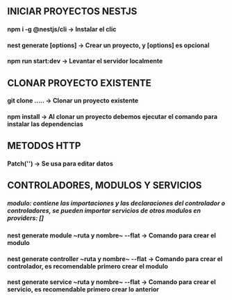 ## INICIAR PROYECTOS NESTJS

#### npm i -g @nestjs/cli -> Instalar el clic

#### nest generate <schematic> <name> [options] -> Crear un proyecto, <schematic> y [options] es opcional  

#### npm run start:dev -> Levantar el servidor localmente

## CLONAR PROYECTO EXISTENTE

#### git clone ..... -> Clonar un proyecto existente

#### npm install -> Al clonar un proyecto debemos ejecutar el comando para instalar las dependencias

####

## METODOS HTTP

#### Patch('') -> Se usa para editar datos

## CONTROLADORES, MODULOS Y SERVICIOS

##### modulo: contiene las importaciones y las declaraciones del controlador o controladores, se pueden importar servicios de otros modulos en providers: []

#####

#### nest generate module ~ruta y nombre~ --flat -> Comando para crear el modulo

#### nest generate controller ~ruta y nombre~ --flat -> Comando para crear el controlador, es recomendable primero crear el modulo

#### nest generate service ~ruta y nombre~ --flat -> Comando para crear el servicio, es recomendable primero crear lo anterior

#### 

